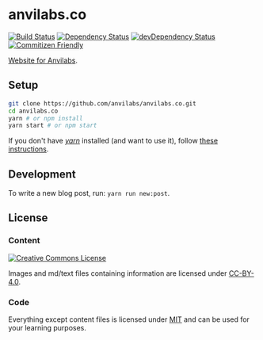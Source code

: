 # anvilabs.co

[![Build Status](https://img.shields.io/travis/anvilabs/anvilabs.co.svg)](https://travis-ci.org/anvilabs/anvilabs.co)
[![Dependency Status](https://img.shields.io/david/anvilabs/anvilabs.co.svg)](https://david-dm.org/anvilabs/anvilabs.co)
[![devDependency Status](https://img.shields.io/david/dev/anvilabs/anvilabs.co.svg)](https://david-dm.org/anvilabs/anvilabs.co?type=dev)
[![Commitizen Friendly](https://img.shields.io/badge/commitizen-friendly-brightgreen.svg)](http://commitizen.github.io/cz-cli)

[Website for Anvilabs](https://anvilabs.co).

## Setup

```bash
git clone https://github.com/anvilabs/anvilabs.co.git
cd anvilabs.co
yarn # or npm install
yarn start # or npm start
```

If you don't have *[yarn](https://yarnpkg.com/)* installed (and want to use it), follow [these instructions](https://yarnpkg.com/en/docs/install).

## Development

To write a new blog post, run: `yarn run new:post`.

## License

### Content

[![Creative Commons License](https://i.creativecommons.org/l/by/4.0/88x31.png)](http://creativecommons.org/licenses/by/4.0/)

Images and md/text files containing information are licensed under [CC-BY-4.0](http://creativecommons.org/licenses/by/4.0/).

### Code

Everything except content files is licensed under [MIT](https://opensource.org/licenses/MIT) and can be used for your learning purposes.
